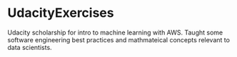 # UdacityExercises
Udacity scholarship for intro to machine learning with AWS. Taught some software engineering best practices and mathmateical concepts relevant to data scientists.
